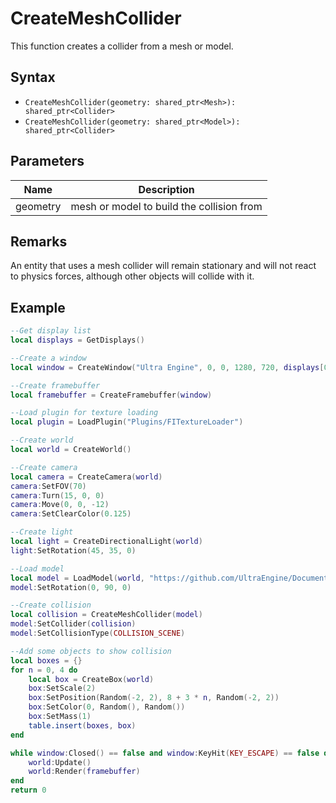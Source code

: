 # CreateMeshCollider

This function creates a collider from a mesh or model.

## Syntax
- `CreateMeshCollider(geometry: shared_ptr<Mesh>): shared_ptr<Collider>`
- `CreateMeshCollider(geometry: shared_ptr<Model>): shared_ptr<Collider>`

## Parameters

| Name | Description |
|---|---|
| geometry | mesh or model to build the collision from |

## Remarks

An entity that uses a mesh collider will remain stationary and will not react to physics forces, although other objects will collide with it.

## Example

```lua
--Get display list
local displays = GetDisplays()

--Create a window
local window = CreateWindow("Ultra Engine", 0, 0, 1280, 720, displays[0], WINDOW_TITLEBAR | WINDOW_CENTER)

--Create framebuffer
local framebuffer = CreateFramebuffer(window)

--Load plugin for texture loading
local plugin = LoadPlugin("Plugins/FITextureLoader")

--Create world
local world = CreateWorld()

--Create camera
local camera = CreateCamera(world)
camera:SetFOV(70)
camera:Turn(15, 0, 0)
camera:Move(0, 0, -12)
camera:SetClearColor(0.125)

--Create light
local light = CreateDirectionalLight(world)
light:SetRotation(45, 35, 0)

--Load model
local model = LoadModel(world, "https://github.com/UltraEngine/Documentation/raw/master/Assets/Models/Structures/wooden%20bridge.glb")
model:SetRotation(0, 90, 0)

--Create collision
local collision = CreateMeshCollider(model)
model:SetCollider(collision)
model:SetCollisionType(COLLISION_SCENE)

--Add some objects to show collision
local boxes = {}
for n = 0, 4 do
    local box = CreateBox(world)
    box:SetScale(2)
    box:SetPosition(Random(-2, 2), 8 + 3 * n, Random(-2, 2))
    box:SetColor(0, Random(), Random())
    box:SetMass(1)
    table.insert(boxes, box)
end

while window:Closed() == false and window:KeyHit(KEY_ESCAPE) == false do
    world:Update()
    world:Render(framebuffer)
end
return 0
```